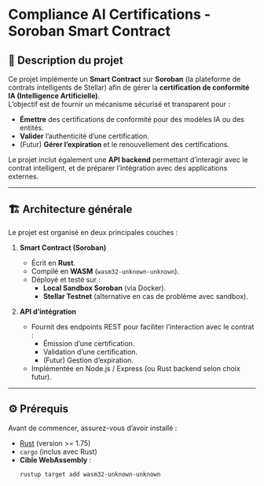 # Compliance AI Certifications - Soroban Smart Contract

## 📌 Description du projet
Ce projet implémente un **Smart Contract** sur **Soroban** (la plateforme de contrats intelligents de Stellar) afin de gérer la **certification de conformité IA (Intelligence Artificielle)**.  
L’objectif est de fournir un mécanisme sécurisé et transparent pour :

- **Émettre** des certifications de conformité pour des modèles IA ou des entités.
- **Valider** l’authenticité d’une certification.
- (Futur) **Gérer l’expiration** et le renouvellement des certifications.

Le projet inclut également une **API backend** permettant d’interagir avec le contrat intelligent, et de préparer l’intégration avec des applications externes.

---

## 🏗️ Architecture générale

Le projet est organisé en deux principales couches :

1. **Smart Contract (Soroban)**
   - Écrit en **Rust**.
   - Compilé en **WASM** (`wasm32-unknown-unknown`).
   - Déployé et testé sur :
     - **Local Sandbox Soroban** (via Docker).
     - **Stellar Testnet** (alternative en cas de problème avec sandbox).

2. **API d’intégration**
   - Fournit des endpoints REST pour faciliter l’interaction avec le contrat :
     - Émission d’une certification.
     - Validation d’une certification.
     - (Futur) Gestion d’expiration.
   - Implémentée en Node.js / Express (ou Rust backend selon choix futur).

---

## ⚙️ Prérequis

Avant de commencer, assurez-vous d’avoir installé :

- [Rust](https://www.rust-lang.org/) (version >= 1.75)  
- `cargo` (inclus avec Rust)  
- **Cible WebAssembly** :
  ```bash
  rustup target add wasm32-unknown-unknown

